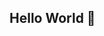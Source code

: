 ## Hello World 👋

<!--

Here are some ideas to get you started:

- 🔭 I’m currently working on github

-->

